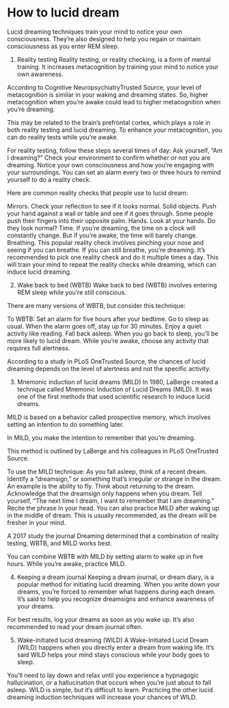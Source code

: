 # How to lucid dream
Lucid dreaming techniques train your mind to notice your own consciousness. They’re also designed to help you regain or maintain consciousness as you enter REM sleep.

1. Reality testing
Reality testing, or reality checking, is a form of mental training. It increases metacognition by training your mind to notice your own awareness.

According to Cognitive NeuropsychiatryTrusted Source, your level of metacognition is similar in your waking and dreaming states. So, higher metacognition when you’re awake could lead to higher metacognition when you’re dreaming.

This may be related to the brain’s prefrontal cortex, which plays a role in both reality testing and lucid dreaming. To enhance your metacognition, you can do reality tests while you’re awake.

For reality testing, follow these steps several times of day:
Ask yourself, “Am I dreaming?”
Check your environment to confirm whether or not you are dreaming.
Notice your own consciousness and how you’re engaging with your surroundings.
You can set an alarm every two or three hours to remind yourself to do a reality check.

Here are common reality checks that people use to lucid dream:

Mirrors. Check your reflection to see if it looks normal.
Solid objects. Push your hand against a wall or table and see if it goes through. Some people push their fingers into their opposite palm.
Hands. Look at your hands. Do they look normal?
Time. If you’re dreaming, the time on a clock will constantly change. But if you’re awake, the time will barely change.
Breathing. This popular reality check involves pinching your nose and seeing if you can breathe. If you can still breathe, you’re dreaming.
It’s recommended to pick one reality check and do it multiple times a day. This will train your mind to repeat the reality checks while dreaming, which can induce lucid dreaming.

2. Wake back to bed (WBTB)
Wake back to bed (WBTB) involves entering REM sleep while you’re still conscious.

There are many versions of WBTB, but consider this technique:

To WBTB:
Set an alarm for five hours after your bedtime.
Go to sleep as usual.
When the alarm goes off, stay up for 30 minutes. Enjoy a quiet activity like reading.
Fall back asleep.
When you go back to sleep, you’ll be more likely to lucid dream. While you’re awake, choose any activity that requires full alertness.

According to a study in PLoS OneTrusted Source, the chances of lucid dreaming depends on the level of alertness and not the specific activity.

3. Mnemonic induction of lucid dreams (MILD)
In 1980, LaBerge created a technique called Mnemonic Induction of Lucid Dreams (MILD). It was one of the first methods that used scientific research to induce lucid dreams.

MILD is based on a behavior called prospective memory, which involves setting an intention to do something later.

In MILD, you make the intention to remember that you’re dreaming.

This method is outlined by LaBerge and his colleagues in PLoS OneTrusted Source.

To use the MILD technique:
As you fall asleep, think of a recent dream.
Identify a “dreamsign,” or something that’s irregular or strange in the dream. An example is the ability to fly.
Think about returning to the dream. Acknowledge that the dreamsign only happens when you dream.
Tell yourself, “The next time I dream, I want to remember that I am dreaming.” Recite the phrase in your head.
You can also practice MILD after waking up in the middle of dream. This is usually recommended, as the dream will be fresher in your mind.

A 2017 study the journal Dreaming determined that a combination of reality testing, WBTB, and MILD works best.

You can combine WBTB with MILD by setting alarm to wake up in five hours. While you’re awake, practice MILD.

4. Keeping a dream journal
Keeping a dream journal, or dream diary, is a popular method for initiating lucid dreaming. When you write down your dreams, you’re forced to remember what happens during each dream. It’s said to help you recognize dreamsigns and enhance awareness of your dreams.

For best results, log your dreams as soon as you wake up. It’s also recommended to read your dream journal often.

5. Wake-initiated lucid dreaming (WILD)
A Wake-Initiated Lucid Dream (WILD) happens when you directly enter a dream from waking life. It’s said WILD helps your mind stays conscious while your body goes to sleep.

You’ll need to lay down and relax until you experience a hypnagogic hallucination, or a hallucination that occurs when you’re just about to fall asleep. WILD is simple, but it’s difficult to learn. Practicing the other lucid dreaming induction techniques will increase your chances of WILD.
